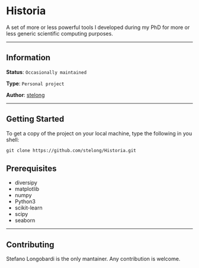 # Historia

A set of more or less powerful tools I developed during my PhD for more or less generic scientific computing purposes.

---
## Information

**Status**: `Occasionally maintained`

**Type**: `Personal project`

**Author**: [stelong](https://github.com/stelong)

---
## Getting Started

To get a copy of the project on your local machine, type the following in you shell:

```
git clone https://github.com/stelong/Historia.git
```

## Prerequisites

* diversipy
* matplotlib
* numpy
* Python3
* scikit-learn
* scipy
* seaborn

---
## Contributing

Stefano Longobardi is the only mantainer. Any contribution is welcome.